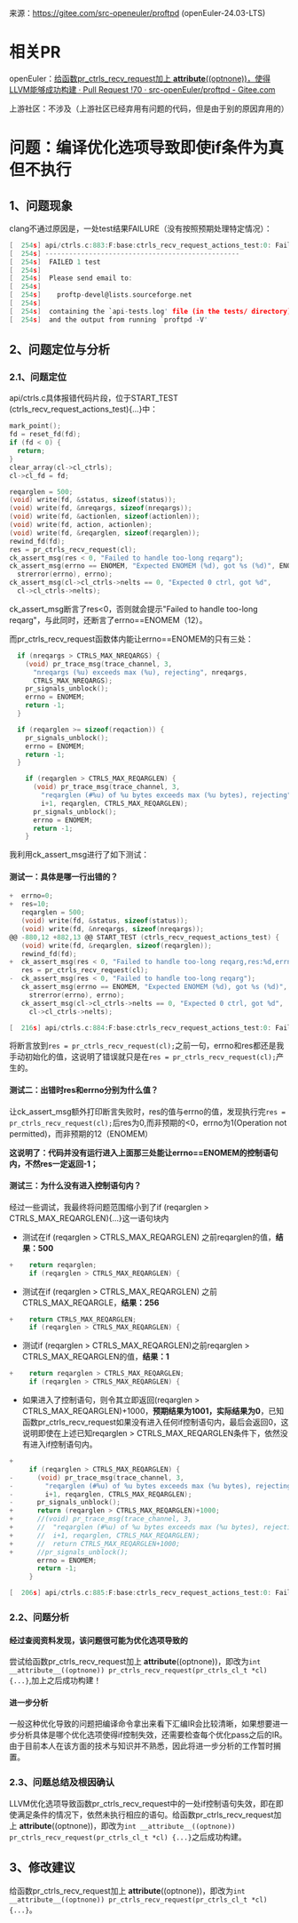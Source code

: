 来源：https://gitee.com/src-openeuler/proftpd (openEuler-24.03-LTS)

# 相关PR

openEuler：[给函数pr_ctrls_recv_request加上 __attribute__((optnone))，使得LLVM能够成功构建 · Pull Request !70 · src-openEuler/proftpd - Gitee.com](https://gitee.com/src-openeuler/proftpd/pulls/70)

上游社区：不涉及（上游社区已经弃用有问题的代码，但是由于别的原因弃用的）

# 问题：编译优化选项导致即使if条件为真但不执行

## 1、问题现象

clang不通过原因是，一处test结果FAILURE（没有按照预期处理特定情况）：

```c
[  254s] api/ctrls.c:883:F:base:ctrls_recv_request_actions_test:0: Failed to handle too-long reqarg
[  254s] -------------------------------------------------
[  254s]  FAILED 1 test
[  254s] 
[  254s]  Please send email to:
[  254s] 
[  254s]    proftp-devel@lists.sourceforge.net
[  254s] 
[  254s]  containing the `api-tests.log' file (in the tests/ directory)
[  254s]  and the output from running `proftpd -V'
```

## 2、问题定位与分析

### 2.1、问题定位

api/ctrls.c具体报错代码片段，位于START_TEST (ctrls_recv_request_actions_test){...}中：

```c
mark_point();
fd = reset_fd(fd);
if (fd < 0) {
  return;
}
clear_array(cl->cl_ctrls);
cl->cl_fd = fd;

reqarglen = 500;
(void) write(fd, &status, sizeof(status));
(void) write(fd, &nreqargs, sizeof(nreqargs));
(void) write(fd, &actionlen, sizeof(actionlen));
(void) write(fd, action, actionlen);
(void) write(fd, &reqarglen, sizeof(reqarglen));
rewind_fd(fd);
res = pr_ctrls_recv_request(cl);
ck_assert_msg(res < 0, "Failed to handle too-long reqarg");
ck_assert_msg(errno == ENOMEM, "Expected ENOMEM (%d), got %s (%d)", ENOMEM,
  strerror(errno), errno);
ck_assert_msg(cl->cl_ctrls->nelts == 0, "Expected 0 ctrl, got %d",
  cl->cl_ctrls->nelts);
```

ck_assert_msg断言了res<0，否则就会提示"Failed to handle too-long reqarg"，与此同时，还断言了errno==ENOMEM（12）。


而pr_ctrls_recv_request函数体内能让errno==ENOMEM的只有三处：

```c
  if (nreqargs > CTRLS_MAX_NREQARGS) {
    (void) pr_trace_msg(trace_channel, 3,
      "nreqargs (%u) exceeds max (%u), rejecting", nreqargs,
      CTRLS_MAX_NREQARGS);
    pr_signals_unblock();
    errno = ENOMEM;
    return -1;
  }
```

```c
  if (reqarglen >= sizeof(reqaction)) {
    pr_signals_unblock();
    errno = ENOMEM;
    return -1;
  }
```

```c
    if (reqarglen > CTRLS_MAX_REQARGLEN) {
      (void) pr_trace_msg(trace_channel, 3,
        "reqarglen (#%u) of %u bytes exceeds max (%u bytes), rejecting",
        i+1, reqarglen, CTRLS_MAX_REQARGLEN);
      pr_signals_unblock();
      errno = ENOMEM;
      return -1;
    }
```

我利用ck_assert_msg进行了如下测试：

#### 测试一：具体是哪一行出错的？

```c
+  errno=0;
+  res=10;
   reqarglen = 500;
   (void) write(fd, &status, sizeof(status));
   (void) write(fd, &nreqargs, sizeof(nreqargs));
@@ -880,12 +882,13 @@ START_TEST (ctrls_recv_request_actions_test) {
   (void) write(fd, &reqarglen, sizeof(reqarglen));
   rewind_fd(fd);
+  ck_assert_msg(res < 0, "Failed to handle too-long reqarg,res:%d,errno:%d(%s)",res,errno,strerror(errno));
   res = pr_ctrls_recv_request(cl);
-  ck_assert_msg(res < 0, "Failed to handle too-long reqarg");
   ck_assert_msg(errno == ENOMEM, "Expected ENOMEM (%d), got %s (%d)", ENOMEM,
     strerror(errno), errno);
   ck_assert_msg(cl->cl_ctrls->nelts == 0, "Expected 0 ctrl, got %d",
     cl->cl_ctrls->nelts);
```

```c
[  216s] api/ctrls.c:884:F:base:ctrls_recv_request_actions_test:0: Failed to handle too-long reqarg,res:10,errno:0(Success)
```

将断言放到`res = pr_ctrls_recv_request(cl);`之前一句，errno和res都还是我手动初始化的值，这说明了错误就只是在`res = pr_ctrls_recv_request(cl);`产生的。

#### 测试二：出错时res和errno分别为什么值？

让ck_assert_msg额外打印断言失败时，res的值与errno的值，发现执行完`res = pr_ctrls_recv_request(cl);`后res为0,而非预期的<0，errno为1(Operation not permitted)，而非预期的12（ENOMEM）

**这说明了：代码并没有运行进入上面那三处能让errno==ENOMEM的控制语句内，不然res一定返回-1；**

#### 测试三：为什么没有进入控制语句内？

经过一些调试，我最终将问题范围缩小到了if (reqarglen > CTRLS_MAX_REQARGLEN){...}这一语句块内

* 测试在if (reqarglen > CTRLS_MAX_REQARGLEN) 之前reqarglen的值，**结果：500**

```c
+    return reqarglen;
     if (reqarglen > CTRLS_MAX_REQARGLEN) {
```

* 测试在if (reqarglen > CTRLS_MAX_REQARGLEN) 之前CTRLS_MAX_REQARGLE，**结果：256**

```c
+    return CTRLS_MAX_REQARGLEN;
     if (reqarglen > CTRLS_MAX_REQARGLEN) {
```

* 测试if (reqarglen > CTRLS_MAX_REQARGLEN)之前reqarglen > CTRLS_MAX_REQARGLEN的值，**结果：1**

```c
+    return reqarglen > CTRLS_MAX_REQARGLEN;
     if (reqarglen > CTRLS_MAX_REQARGLEN) {
```

* 如果进入了控制语句，则令其立即返回(reqarglen > CTRLS_MAX_REQARGLEN)+1000，**预期结果为1001，实际结果为0**，已知函数pr_ctrls_recv_request如果没有进入任何if控制语句内，最后会返回0，这说明即使在上述已知reqarglen > CTRLS_MAX_REQARGLEN条件下，依然没有进入if控制语句内。

```c
+  
     if (reqarglen > CTRLS_MAX_REQARGLEN) {
-      (void) pr_trace_msg(trace_channel, 3,
-        "reqarglen (#%u) of %u bytes exceeds max (%u bytes), rejecting",
-        i+1, reqarglen, CTRLS_MAX_REQARGLEN);
-      pr_signals_unblock();
+      return (reqarglen > CTRLS_MAX_REQARGLEN)+1000;
+      //(void) pr_trace_msg(trace_channel, 3,
+      //  "reqarglen (#%u) of %u bytes exceeds max (%u bytes), rejecting",
+      //  i+1, reqarglen, CTRLS_MAX_REQARGLEN);
+      //  return CTRLS_MAX_REQARGLEN+1000;
+      //pr_signals_unblock();
       errno = ENOMEM;
       return -1;
     }
```

```c
[  206s] api/ctrls.c:885:F:base:ctrls_recv_request_actions_test:0: Failed to handle too-long reqarg,res:0,errno:1(Operation not permitted)
```

### 2.2、问题分析

#### 经过查阅资料发现，该问题很可能为优化选项导致的

尝试给函数pr_ctrls_recv_request加上 __attribute__((optnone))，即改为`int __attribute__((optnone)) pr_ctrls_recv_request(pr_ctrls_cl_t *cl) {...}`,加上之后成功构建！

#### 进一步分析

一般这种优化导致的问题把编译命令拿出来看下汇编IR会比较清晰，如果想要进一步分析具体是哪个优化选项使得if控制失效，还需要检查每个优化pass之后的IR。由于目前本人在该方面的技术与知识并不熟悉，因此将进一步分析的工作暂时搁置。

### 2.3、问题总结及根因确认

LLVM优化选项导致函数pr_ctrls_recv_request中的一处if控制语句失效，即在即使满足条件的情况下，依然未执行相应的语句。给函数pr_ctrls_recv_request加上 __attribute__((optnone))，即改为`int __attribute__((optnone)) pr_ctrls_recv_request(pr_ctrls_cl_t *cl) {...}`之后成功构建。

## 3、修改建议

给函数pr_ctrls_recv_request加上 __attribute__((optnone))，即改为`int __attribute__((optnone)) pr_ctrls_recv_request(pr_ctrls_cl_t *cl) {...}`。